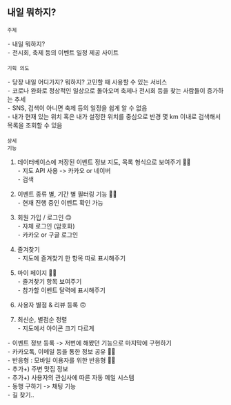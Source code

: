 ## 내일 뭐하지?

<code>주제</code>

⁃ 내일 뭐하지? <br>
⁃ 전시회, 축제 등의 이벤트 일정 제공 사이트 <br>
<br>
<code>기획 의도</code>

⁃ 당장 내일 어디가지? 뭐하지? 고민할 때 사용할 수 있는 서비스 <br>
⁃ 코로나 완화로 정상적인 일상으로 돌아오며 축제나 전시회 등을 찾는 사람들이 증가하는 추세 <br>
⁃ SNS, 검색이 아니면 축제 등의 일정을 쉽게 알 수 없음 <br>
⁃ 내가 현재 있는 위치 혹은 내가 설정한 위치를 중심으로 반경 몇 km 이내로 검색해서 목록을 조회할 수 있음 <br>
<br>
<code>상세 기능</code>

1. 데이터베이스에 저장된 이벤트 정보 지도, 목록 형식으로 보여주기 👍🏻 <br>
⁃ 지도 API 사용 -> 카카오 or 네이버 <br>
⁃ 검색

2. 이벤트 종류 별, 기간 별 필터링 기능 👍🏻 <br>
⁃ 현재 진행 중인 이벤트 확인 가능

3. 회원 가입 / 로그인 🙃 <br>
⁃ 자체 로그인 (암호화) <br>
⁃ 카카오 or 구글 로그인

4. 즐겨찾기 <br>
⁃ 지도에 즐겨찾기 한 항목 따로 표시해주기

4. 마이 페이지 👍🏻 <br>
⁃ 즐겨찾기 항목 보여주기 <br>
⁃ 참가할 이벤트 달력에 표시해주기

5. 사용자 별점 & 리뷰 등록 🙃 <br>

6. 최신순, 별점순 정렬 <br>
⁃ 지도에서 아이콘 크기 다르게 <br>

⁃ 이벤트 정보 등록 -> 저번에 해봤던 기능으로 마지막에 구현하기 <br>
⁃ 카카오톡, 이메일 등을 통한 정보 공유 👍🏻 <br>
⁃ 반응형 : 모바일 이용자를 위한 반응형 👍🏻 <br>
⁃ 추가+) 주변 맛집 정보 <br>
⁃ 추가+) 사용자의 관심사에 따른 자동 메일 시스템 <br>
⁃ 동행 구하기 -> 채팅 기능 <br>
⁃ 길 찾기.. <br>
